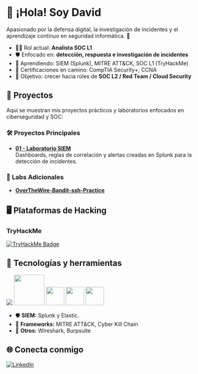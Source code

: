 # 👋 ¡Hola! Soy David
 
Apasionado por la defensa digital, la investigación de incidentes y el aprendizaje continuo en seguridad informática. 🚀  

- 👨‍💻 Rol actual: **Analista SOC L1**  
- 🛡️ Enfocado en: **detección, respuesta e investigación de incidentes**  
- 🌱 Aprendiendo: SIEM (Splunk), MITRE ATT&CK, SOC L1 (TryHackMe)
- 📜 Certificaciones en camino: CompTIA Security+, CCNA
- 🎯 Objetivo: crecer hacia roles de **SOC L2 / Red Team / Cloud Security**  

## 📂 Proyectos

Aquí se muestran mis proyectos prácticos y laboratorios enfocados en ciberseguridad y SOC:

### 🛠️ Proyectos Principales
- **[01 - Laboratorio SIEM](https://github.com/david-garcia-sec/SOC-Portfolio---David-Garcia/tree/main/Proyectos/01-Laboratorio-SIEM)**  
  Dashboards, reglas de correlación y alertas creadas en Splunk para la detección de incidentes.







### 🔬 Labs Adicionales

- **[OverTheWire-Bandit-ssh-Practice](https://github.com/david-garcia-sec/OverTheWire-Bandit-ssh-Practice)**











## 🖥️ Plataformas de Hacking

### TryHackMe
[![TryHackMe Badge](https://tryhackme-badges.s3.amazonaws.com/r4men.png?refresh=5)](https://tryhackme.com/p/r4men)





## 🔧 Tecnologías y herramientas

<p>
 
<img src="https://skillicons.dev/icons?i=windows,powershell,linux,bash" />
<img src="https://logos-world.net/wp-content/uploads/2022/11/Splunk-Emblem.png" width="80" />
<img src="https://cdn.simpleicons.org/elastic/005571" width="48" />
<img src="https://cdn.simpleicons.org/wireshark/1679A7" width="48" />
<img src="https://attack.mitre.org/theme/images/MITRE_ATTACK_logo_Lockup-white-transparent-new.png" width="48" />

</p>
 
- 🛡️ **SIEM:** Splunk y Elastic.
- 🔎 **Frameworks:** MITRE ATT&CK, Cyber Kill Chain  
- 🧰 **Otros:** Wireshark, Burpsuite 


## 🌐 Conecta conmigo
[![LinkedIn](https://img.shields.io/badge/LinkedIn-0A66C2?style=for-the-badge&logo=linkedin&logoColor=white)](https://www.linkedin.com/in/david-garcia-sec/)


